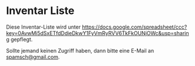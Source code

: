 # Inventar Liste

Diese Inventar-Liste wird unter https://docs.google.com/spreadsheet/ccc?key=0AvwMi5dSxETfdDdieDkwY1FyVmRyRVV6TkFkOUNjOWc&usp=sharing gepflegt. 

Sollte jemand keinen Zugriff haben, dann bitte eine E-Mail an spamsch@gmail.com.